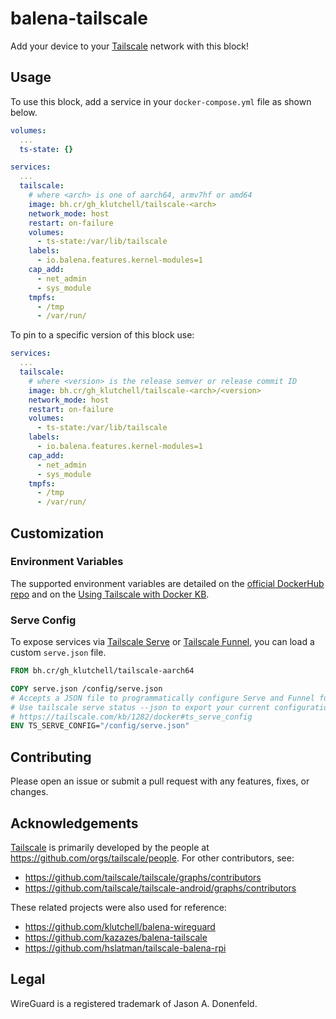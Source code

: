 # balena-tailscale

Add your device to your [Tailscale](https://tailscale.com/) network with this
block!

## Usage

To use this block, add a service in your `docker-compose.yml` file as shown
below.

```yml
volumes:
  ...
  ts-state: {}

services:
  ...
  tailscale:
    # where <arch> is one of aarch64, armv7hf or amd64
    image: bh.cr/gh_klutchell/tailscale-<arch>
    network_mode: host
    restart: on-failure
    volumes:
      - ts-state:/var/lib/tailscale
    labels:
      - io.balena.features.kernel-modules=1
    cap_add:
      - net_admin
      - sys_module
    tmpfs:
      - /tmp
      - /var/run/
```

To pin to a specific version of this block use:

```yml
services:
  ...
  tailscale:
    # where <version> is the release semver or release commit ID
    image: bh.cr/gh_klutchell/tailscale-<arch>/<version>
    network_mode: host
    restart: on-failure
    volumes:
      - ts-state:/var/lib/tailscale
    labels:
      - io.balena.features.kernel-modules=1
    cap_add:
      - net_admin
      - sys_module
    tmpfs:
      - /tmp
      - /var/run/
```

## Customization

### Environment Variables

The supported environment variables are detailed on the
[official DockerHub repo](https://hub.docker.com/r/tailscale/tailscale) and on
the [Using Tailscale with Docker KB](https://tailscale.com/kb/1282/docker).

### Serve Config

To expose services via [Tailscale Serve](https://tailscale.com/kb/1312/serve) or
[Tailscale Funnel](https://tailscale.com/kb/1223/funnel), you can load a custom
`serve.json` file.

```Dockerfile
FROM bh.cr/gh_klutchell/tailscale-aarch64

COPY serve.json /config/serve.json
# Accepts a JSON file to programmatically configure Serve and Funnel functionality.
# Use tailscale serve status --json to export your current configuration in the correct format.
# https://tailscale.com/kb/1282/docker#ts_serve_config
ENV TS_SERVE_CONFIG="/config/serve.json"
```

## Contributing

Please open an issue or submit a pull request with any features, fixes, or
changes.

## Acknowledgements

[Tailscale](https://tailscale.com/) is primarily developed by the people at
<https://github.com/orgs/tailscale/people>. For other contributors, see:

- <https://github.com/tailscale/tailscale/graphs/contributors>
- <https://github.com/tailscale/tailscale-android/graphs/contributors>

These related projects were also used for reference:

- <https://github.com/klutchell/balena-wireguard>
- <https://github.com/kazazes/balena-tailscale>
- <https://github.com/hslatman/tailscale-balena-rpi>

## Legal

WireGuard is a registered trademark of Jason A. Donenfeld.
